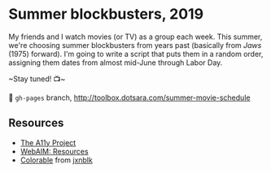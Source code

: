 # Summer blockbusters, 2019

My friends and I watch movies (or TV) as a group each week. This summer, we're choosing summer blockbusters from years past (basically from _Jaws_ (1975) forward). I'm going to write a script that puts them in a random order, assigning them dates from almost mid-June through Labor Day. 

~Stay tuned! 📺~

👀 `gh-pages` branch, http://toolbox.dotsara.com/summer-movie-schedule


## Resources

* [The A11y Project](https://a11yproject.com/#Quick-tips)
* [WebAIM: Resources](https://webaim.org/resources/)
* [Colorable](https://colorable.jxnblk.com/) from [jxnblk](https://jxnblk.com/)
